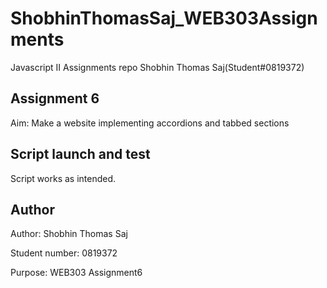 # ShobhinThomasSaj_WEB303Assignments
Javascript II Assignments repo Shobhin Thomas Saj(Student#0819372)

## Assignment 6
Aim: Make a website implementing accordions and tabbed sections
## Script launch and test
Script works as intended.

## Author

Author: Shobhin Thomas Saj

Student number: 0819372

Purpose: WEB303 Assignment6


